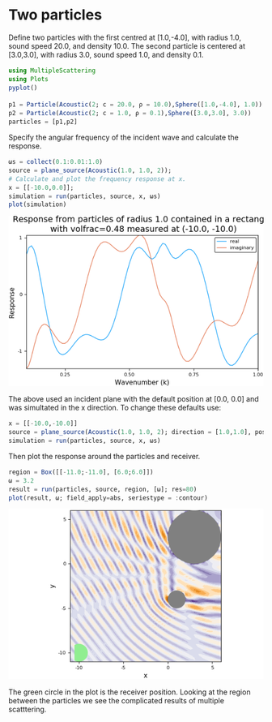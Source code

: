 # Two particles

Define two particles with the first centred at [1.0,-4.0], with radius 1.0, sound speed 20.0, and density 10.0. The second particle is centered at [3.0,3.0], with radius 3.0, sound speed 1.0, and density 0.1.
```julia
using MultipleScattering
using Plots
pyplot()

p1 = Particle(Acoustic(2; c = 20.0, ρ = 10.0),Sphere([1.0,-4.0], 1.0))
p2 = Particle(Acoustic(2; c = 1.0, ρ = 0.1),Sphere([3.0,3.0], 3.0))
particles = [p1,p2]
```

Specify the angular frequency of the incident wave and calculate the response.
```julia
ωs = collect(0.1:0.01:1.0)
source = plane_source(Acoustic(1.0, 1.0, 2));
# Calculate and plot the frequency response at x.
x = [[-10.0,0.0]];
simulation = run(particles, source, x, ωs)
plot(simulation)
```
![Plot against frequency](plot_simulation.png)

The above used an incident plane with the default position at [0.0, 0.0] and was simultated in the x direction. To change these defaults use:
```julia
x = [[-10.0,-10.0]]
source = plane_source(Acoustic(1.0, 1.0, 2); direction = [1.0,1.0], position = [0.0,0.0]);
simulation = run(particles, source, x, ωs)
```
Then plot the response around the particles and receiver.
```julia
region = Box([[-11.0;-11.0], [6.0;6.0]])
ω = 3.2
result = run(particles, source, region, [ω]; res=80)
plot(result, ω; field_apply=abs, seriestype = :contour)
```
![Plot absolute value of wave field](plot_field.png)

The green circle in the plot is the receiver position. Looking at the region between the particles we see the complicated results of multiple scatttering.

